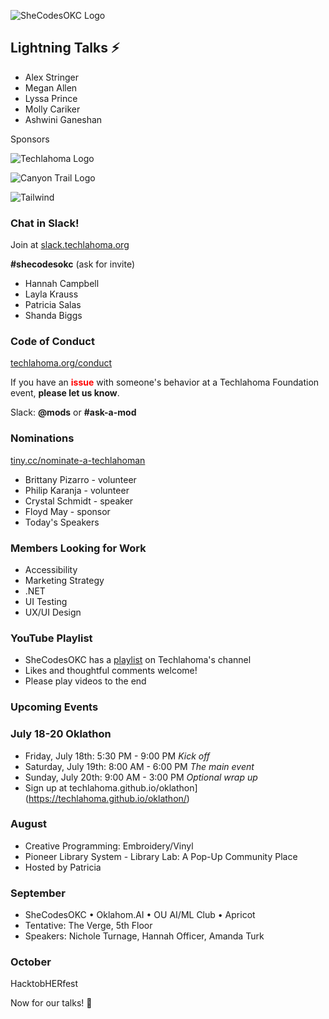 ![SheCodesOKC Logo](https://personal-k8s-main-space.nyc3.digitaloceanspaces.com/simpleslides.dev/user-uploads/40/01HSMEQDP64ABGZHRHE3FY86BS.png)

## Lightning Talks ⚡
* Alex Stringer
* Megan Allen
* Lyssa Prince
* Molly Cariker
* Ashwini Ganeshan

Sponsors

![Techlahoma Logo](https://personal-k8s-main-space.nyc3.digitaloceanspaces.com/simpleslides.dev/user-uploads/38/01HSMEHB913M3M3NFF1ZQE0KY7.png)

![Canyon Trail Logo](https://personal-k8s-main-space.nyc3.digitaloceanspaces.com/simpleslides.dev/user-uploads/39/01HSMEJ54758WV0XX7TVZ42Z48.png)

![Tailwind](https://cdn.prod.website-files.com/673501bc349166967a198ede/673523c73c642067d30f3146_3-Logo-Color.svg)

### Chat in Slack!
Join at [slack.techlahoma.org](https://slack.techlahoma.org)

**#shecodesokc** (ask for invite)
- Hannah Campbell
- Layla Krauss
- Patricia Salas
- Shanda Biggs

### Code of Conduct
[techlahoma.org/conduct](https://techlahoma.org/conduct)

If you have an <span style="color: red;">**issue**</span> with someone's behavior at a Techlahoma Foundation event, **please let us know**.  

Slack: **@mods** or **#ask-a-mod**

### Nominations
[tiny.cc/nominate-a-techlahoman](https://tiny.cc/nominate-a-techlahoman)
* Brittany Pizarro - volunteer
* Philip Karanja - volunteer
* Crystal Schmidt - speaker
* Floyd May - sponsor
* Today's Speakers

### Members Looking for Work
* Accessibility 
* Marketing Strategy
* .NET
* UI Testing
* UX/UI Design

### YouTube Playlist
* SheCodesOKC has a [playlist](https://www.youtube.com/playlist?list=PLdW0ayjzW_LCTxJGdEZ63341aTLDGJAbb) on Techlahoma's channel
* Likes and thoughtful comments welcome!
* Please play videos to the end

### Upcoming Events

### July 18-20 Oklathon
* Friday, July 18th: 5:30 PM - 9:00 PM *Kick off*
* Saturday, July 19th: 8:00 AM - 6:00 PM *The main event*
* Sunday, July 20th: 9:00 AM - 3:00 PM *Optional wrap up*
* Sign up at techlahoma.github.io/oklathon](https://techlahoma.github.io/oklathon/)

### August
* Creative Programming: Embroidery/Vinyl
* Pioneer Library System - Library Lab: A Pop-Up Community Place
* Hosted by Patricia

### September
* SheCodesOKC • Oklahom.AI • OU AI/ML Club • Apricot
* Tentative: The Verge, 5th Floor
* Speakers: Nichole Turnage, Hannah Officer, Amanda Turk

### October
HacktobHERfest

Now for our talks! 🎉
